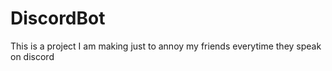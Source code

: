 # DiscordBot
This is a project I am making just to annoy my friends everytime they speak on discord
